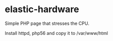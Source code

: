 elastic-hardware
==============

Simple PHP page that stresses the CPU.

Install httpd, php56 and copy it to /var/www/html
